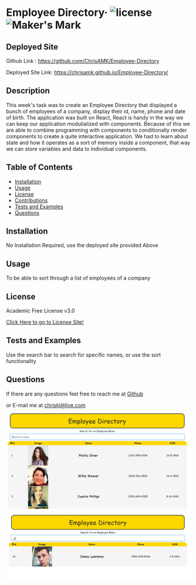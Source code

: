 # Employee Directory&middot; ![license](https://img.shields.io/badge/license-Academic%20Free%20License%20v3.0-blue) ![Maker's Mark](https://img.shields.io/github/repo-size/ChrisAMK/README-Generator?style=plastic)

## Deployed Site
Github Link : https://github.com/ChrisAMK/Employee-Directory

Deployed Site Link: https://chrisamk.github.io/Employee-Directory/

## Description 
This week's task was to create an Employee Directory that displayed a bunch of employees of a company, display their id, name, phone and date of birth. The application was built on React, React is handy in the way we can keep our application modulialized with components. Because of this we are able to combine programming with components to conditionally render components to create a quite interactive application. We had to learn about state and how it operates as a sort of memory inside a component, that way we can store variables and data to individual components.

## Table of Contents 
* [Installation](#Installation)
* [Usage](#Usage)
* [License](#License)
* [Contributions](#Contributions)
* [Tests and Examples](#Tests)
* [Questions](#Questions)

## Installation <a name='Installation'></a> 
No Installation Required, use the deployed site provided Above

## Usage <a name='Usage'></a> 
To be able to sort through a list of employees of a company

## License <a name='License'></a> 
Academic Free License v3.0

[Click Here to go to License Site!](https://opensource.org/licenses/AFL-3.0)

## Tests and Examples <a name='Tests'></a> 
Use the search bar to search for specific names, or use the sort functionality

## Questions <a name='Questions'></a> 
If there are any questions feel free to reach me at [Github](https://github.com/ChrisAMK)

or E-mail me at chriskl@live.com

![screenshot](images/screen1.PNG)

![screenshot](images/screen2.jpg)


